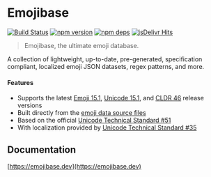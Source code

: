 # Emojibase

[![Build Status](https://github.com/milesj/emojibase/workflows/Build/badge.svg)](https://github.com/milesj/emojibase/actions?query=branch%3Amaster)
[![npm version](https://badge.fury.io/js/emojibase.svg)](https://www.npmjs.com/package/emojibase)
[![npm deps](https://david-dm.org/milesj/emojibase.svg?path=packages/core)](https://www.npmjs.com/package/emojibase)
[![jsDelivr Hits](https://data.jsdelivr.com/v1/package/npm/emojibase-data/badge?style=rounded)](https://www.jsdelivr.com/package/npm/emojibase-data)

> Emojibase, the ultimate emoji database.

A collection of lightweight, up-to-date, pre-generated, specification compliant, localized emoji
JSON datasets, regex patterns, and more.

#### Features

- Supports the latest [Emoji 15.1](https://emojipedia.org/emoji-15.1/),
  [Unicode 15.1](http://unicode.org/versions/Unicode15.1.0/), and
  [CLDR 46](http://cldr.unicode.org/index/downloads/cldr-46) release versions
- Built directly from the [emoji data source files](http://unicode.org/Public/emoji/)
- Based on the official [Unicode Technical Standard #51](http://unicode.org/reports/tr51/)
- With localization provided by
  [Unicode Technical Standard #35](http://unicode.org/reports/tr35/tr35-general.html#Annotations)

## Documentation

[https://emojibase.dev](https://emojibase.dev)
